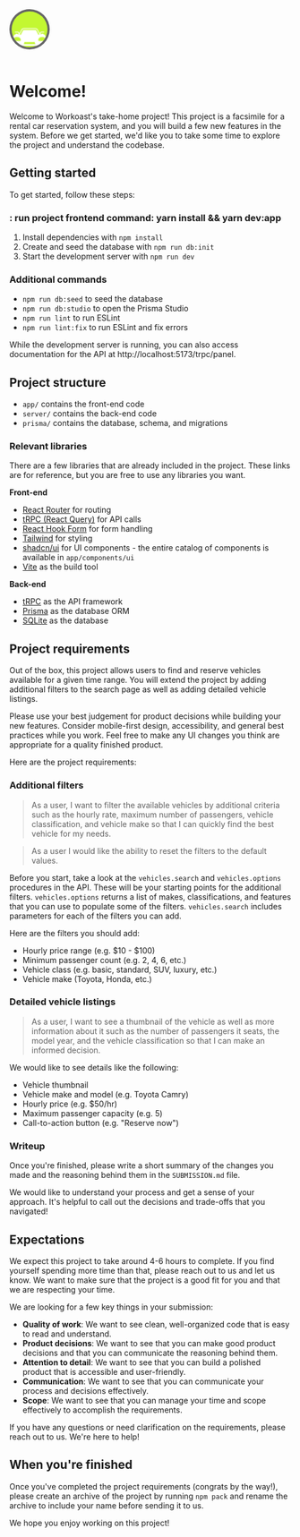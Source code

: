 <img src="public/logo.svg" alt="Workoast Logo" width="64" style="background: #666; padding: 0.25rem; border-radius: 100%; margin-bottom: 1rem;" />

# Welcome!

Welcome to Workoast's take-home project! This project is a facsimile for a rental car reservation system, and you will build a few new features in the system. Before we get started, we'd like you to take some time to explore the project and understand the codebase.

## Getting started

To get started, follow these steps:

### : run project frontend command: yarn install && yarn dev:app

1. Install dependencies with `npm install`
2. Create and seed the database with `npm run db:init`
3. Start the development server with `npm run dev`

### Additional commands

- `npm run db:seed` to seed the database
- `npm run db:studio` to open the Prisma Studio
- `npm run lint` to run ESLint
- `npm run lint:fix` to run ESLint and fix errors

While the development server is running, you can also access documentation for the API at http://localhost:5173/trpc/panel.

## Project structure

- `app/` contains the front-end code
- `server/` contains the back-end code
- `prisma/` contains the database, schema, and migrations

### Relevant libraries

There are a few libraries that are already included in the project. These links are for reference, but you are free to use any libraries you want.

**Front-end**
- [React Router](https://reactrouter.com/en/main) for routing
- [tRPC (React Query)](https://trpc.io/docs/client/react) for API calls
- [React Hook Form](https://react-hook-form.com/) for form handling
- [Tailwind](https://tailwindcss.com/) for styling
- [shadcn/ui](https://ui.shadcn.com/) for UI components - the entire catalog of components is available in `app/components/ui`
- [Vite](https://vite.dev/) as the build tool

**Back-end**
- [tRPC](https://trpc.io/) as the API framework
- [Prisma](https://www.prisma.io/) as the database ORM
- [SQLite](https://www.sqlite.org/) as the database

## Project requirements

Out of the box, this project allows users to find and reserve vehicles available for a given time range. You will extend the project by adding additional filters to the search page as well as adding detailed vehicle listings.

Please use your best judgement for product decisions while building your new features. Consider mobile-first design, accessibility, and general best practices while you work. Feel free to make any UI changes you think are appropriate for a quality finished product.

Here are the project requirements:

### **Additional filters**

> As a user, I want to filter the available vehicles by additional criteria such as the hourly rate, maximum number of passengers, vehicle classification, and vehicle make so that I can quickly find the best vehicle for my needs.

> As a user I would like the ability to reset the filters to the default values.

Before you start, take a look at the `vehicles.search` and `vehicles.options` procedures in the API. These will be your starting points for the additional filters. `vehicles.options` returns a list of makes, classifications, and features that you can use to populate some of the filters. `vehicles.search` includes parameters for each of the filters you can add.

Here are the filters you should add:

- Hourly price range (e.g. $10 - $100)
- Minimum passenger count (e.g. 2, 4, 6, etc.)
- Vehicle class (e.g. basic, standard, SUV, luxury, etc.)
- Vehicle make (Toyota, Honda, etc.)

### **Detailed vehicle listings**

> As a user, I want to see a thumbnail of the vehicle as well as more information about it such as the number of passengers it seats, the model year, and the vehicle classification so that I can make an informed decision.

We would like to see details like the following:

- Vehicle thumbnail
- Vehicle make and model (e.g. Toyota Camry)
- Hourly price (e.g. $50/hr)
- Maximum passenger capacity (e.g. 5)
- Call-to-action button (e.g. "Reserve now")

### Writeup

Once you're finished, please write a short summary of the changes you made and the reasoning behind them in the `SUBMISSION.md` file.

We would like to understand your process and get a sense of your approach. It's helpful to call out the decisions and trade-offs that you navigated!

## Expectations

We expect this project to take around 4-6 hours to complete. If you find yourself spending more time than that, please reach out to us and let us know. We want to make sure that the project is a good fit for you and that we are respecting your time.

We are looking for a few key things in your submission:

- **Quality of work**: We want to see clean, well-organized code that is easy to read and understand.
- **Product decisions**: We want to see that you can make good product decisions and that you can communicate the reasoning behind them.
- **Attention to detail**: We want to see that you can build a polished product that is accessible and user-friendly.
- **Communication**: We want to see that you can communicate your process and decisions effectively.
- **Scope**: We want to see that you can manage your time and scope effectively to accomplish the requirements.

If you have any questions or need clarification on the requirements, please reach out to us. We're here to help!

## When you're finished

Once you've completed the project requirements (congrats by the way!), please create an archive of the project by running `npm pack` and rename the archive to include your name before sending it to us.

We hope you enjoy working on this project!
